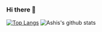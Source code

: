 ### Hi there 👋

[![Top Langs](https://github-readme-stats.vercel.app/api/top-langs/?username=ashis041)](https://github.com/ashis041/github-readme-stats)
![Ashis's github stats](https://github-readme-stats.vercel.app/api?username=ashis041&show_icons=true&theme=radical)

<!--
**ashchk/ashchk** is a ✨ _special_ ✨ repository because its `README.md` (this file) appears on your GitHub profile.
// theme can be dark, radical, merko, gruvbox, tokyonight, onedark, cobalt, synthwave, highcontrast, dracula
Here are some ideas to get you started:

- 🔭 I’m currently working on ...
- 🌱 I’m currently learning ...
- 👯 I’m looking to collaborate on ...
- 🤔 I’m looking for help with ...
- 💬 Ask me about ...
- 📫 How to reach me: ...
- 😄 Pronouns: ...
- ⚡ Fun fact: ...
-->
